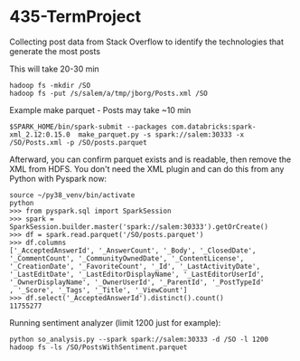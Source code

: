 # 435-TermProject
Collecting post data from Stack Overflow to identify the technologies that generate the most posts


This will take 20-30 min
```
hadoop fs -mkdir /SO
hadoop fs -put /s/salem/a/tmp/jborg/Posts.xml /SO
```

Example make parquet - Posts may take ~10 min
```
$SPARK_HOME/bin/spark-submit --packages com.databricks:spark-xml_2.12:0.15.0  make_parquet.py -s spark://salem:30333 -x /SO/Posts.xml -p /SO/posts.parquet
```

Afterward, you can confirm parquet exists and is readable, then remove the XML from HDFS. You don't need the XML plugin and can do this from any Python with Pyspark now:

```
source ~/py38_venv/bin/activate
python
>>> from pyspark.sql import SparkSession
>>> spark = SparkSession.builder.master('spark://salem:30333').getOrCreate()
>>> df = spark.read.parquet('/SO/posts.parquet')
>>> df.columns
['_AcceptedAnswerId', '_AnswerCount', '_Body', '_ClosedDate', '_CommentCount', '_CommunityOwnedDate', '_ContentLicense', '_CreationDate', '_FavoriteCount', '_Id', '_LastActivityDate', '_LastEditDate', '_LastEditorDisplayName', '_LastEditorUserId', '_OwnerDisplayName', '_OwnerUserId', '_ParentId', '_PostTypeId'
, '_Score', '_Tags', '_Title', '_ViewCount']
>>> df.select('_AcceptedAnswerId').distinct().count()
11755277

```

Running sentiment analyzer (limit 1200 just for example):

```
python so_analysis.py --spark spark://salem:30333 -d /SO -l 1200
hadoop fs -ls /SO/PostsWithSentiment.parquet
```

